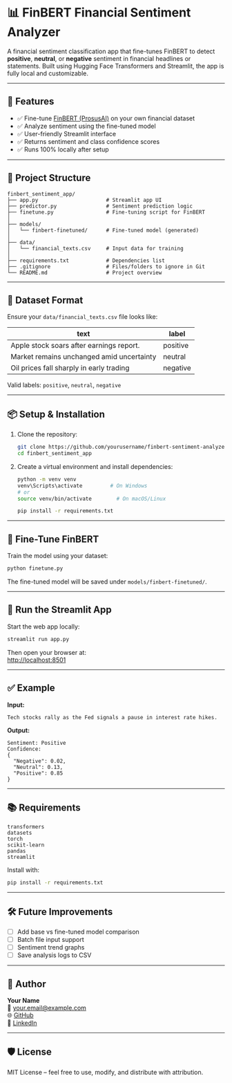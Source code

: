 # 📊 FinBERT Financial Sentiment Analyzer

A financial sentiment classification app that fine-tunes FinBERT to detect **positive**, **neutral**, or **negative** sentiment in financial headlines or statements. Built using Hugging Face Transformers and Streamlit, the app is fully local and customizable.

---

## 🚀 Features

- ✅ Fine-tune [FinBERT (ProsusAI)](https://huggingface.co/ProsusAI/finbert) on your own financial dataset
- ✅ Analyze sentiment using the fine-tuned model
- ✅ User-friendly Streamlit interface
- ✅ Returns sentiment and class confidence scores
- ✅ Runs 100% locally after setup

---

## 🧱 Project Structure

```
finbert_sentiment_app/
├── app.py                      # Streamlit app UI
├── predictor.py                # Sentiment prediction logic
├── finetune.py                 # Fine-tuning script for FinBERT
│
├── models/
│   └── finbert-finetuned/      # Fine-tuned model (generated)
│
├── data/
│   └── financial_texts.csv     # Input data for training
│
├── requirements.txt            # Dependencies list
├── .gitignore                  # Files/folders to ignore in Git
└── README.md                   # Project overview
```

---

## 💾 Dataset Format

Ensure your `data/financial_texts.csv` file looks like:

| text                                      | label     |
|------------------------------------------|-----------|
| Apple stock soars after earnings report. | positive  |
| Market remains unchanged amid uncertainty| neutral   |
| Oil prices fall sharply in early trading | negative  |

Valid labels: `positive`, `neutral`, `negative`

---

## 📦 Setup & Installation

1. Clone the repository:
   ```bash
   git clone https://github.com/yourusername/finbert-sentiment-analyzer.git
   cd finbert_sentiment_app
   ```

2. Create a virtual environment and install dependencies:
   ```bash
   python -m venv venv
   venv\Scripts\activate         # On Windows
   # or
   source venv/bin/activate        # On macOS/Linux

   pip install -r requirements.txt
   ```

---

## 🧠 Fine-Tune FinBERT

Train the model using your dataset:

```bash
python finetune.py
```

The fine-tuned model will be saved under `models/finbert-finetuned/`.

---

## 🚀 Run the Streamlit App

Start the web app locally:

```bash
streamlit run app.py
```

Then open your browser at:  
[http://localhost:8501](http://localhost:8501)

---

## ✅ Example

**Input:**
```
Tech stocks rally as the Fed signals a pause in interest rate hikes.
```

**Output:**
```
Sentiment: Positive
Confidence:
{
  "Negative": 0.02,
  "Neutral": 0.13,
  "Positive": 0.85
}
```

---

## 📚 Requirements

```
transformers
datasets
torch
scikit-learn
pandas
streamlit
```

Install with:
```bash
pip install -r requirements.txt
```

---

## 🛠 Future Improvements

- [ ] Add base vs fine-tuned model comparison
- [ ] Batch file input support
- [ ] Sentiment trend graphs
- [ ] Save analysis logs to CSV

---

## 👤 Author

**Your Name**  
📧 your.email@example.com  
🌐 [GitHub](https://github.com/yourusername)  
🔗 [LinkedIn](https://linkedin.com/in/yourprofile)

---

## 🛡 License

MIT License – feel free to use, modify, and distribute with attribution.
